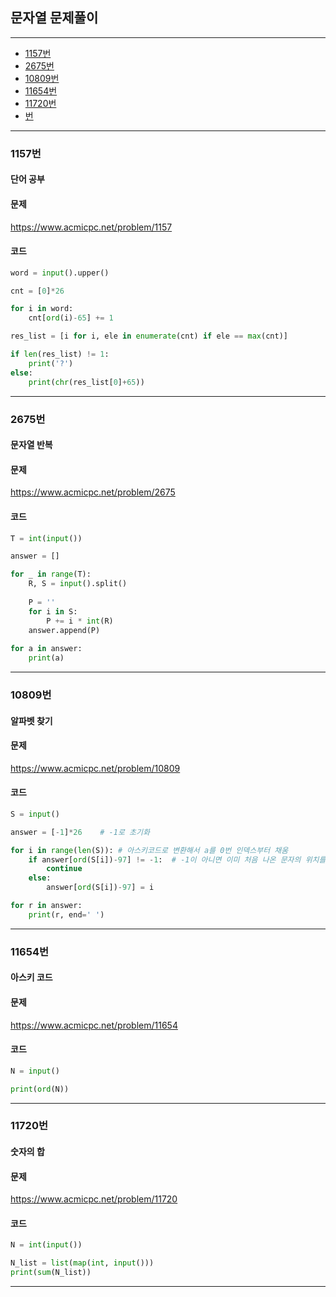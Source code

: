 ## 문자열 문제풀이
--------------------------------------------------------
- [1157번](#1157번)
- [2675번](#2675번)
- [10809번](#10809번)
- [11654번](#11654번)
- [11720번](#11720번)
- [번](#번)

----------------------------------------------------
### 1157번
#### 단어 공부

#### 문제
https://www.acmicpc.net/problem/1157

#### 코드

``` python
word = input().upper()

cnt = [0]*26

for i in word:
    cnt[ord(i)-65] += 1

res_list = [i for i, ele in enumerate(cnt) if ele == max(cnt)]

if len(res_list) != 1:
    print('?')
else:
    print(chr(res_list[0]+65))
```
----------------------------------------------------
### 2675번
#### 문자열 반복

#### 문제
https://www.acmicpc.net/problem/2675

#### 코드

``` python
T = int(input())

answer = []

for _ in range(T):
    R, S = input().split()
    
    P = ''
    for i in S:
        P += i * int(R)
    answer.append(P)
    
for a in answer:
    print(a)
```
----------------------------------------------------
### 10809번
#### 알파벳 찾기

#### 문제
https://www.acmicpc.net/problem/10809

#### 코드

``` python
S = input()

answer = [-1]*26    # -1로 초기화

for i in range(len(S)): # 아스키코드로 변환해서 a를 0번 인덱스부터 채움
    if answer[ord(S[i])-97] != -1:  # -1이 아니면 이미 처음 나온 문자의 위치를 담은 것이므로 continue
        continue
    else:
        answer[ord(S[i])-97] = i

for r in answer:
    print(r, end=' ')
```
----------------------------------------------------

### 11654번
#### 아스키 코드

#### 문제
https://www.acmicpc.net/problem/11654

#### 코드

``` python
N = input()

print(ord(N))
```
----------------------------------------------------

### 11720번
#### 숫자의 합

#### 문제
https://www.acmicpc.net/problem/11720

#### 코드

``` python
N = int(input())

N_list = list(map(int, input()))
print(sum(N_list))
```
----------------------------------------------------
